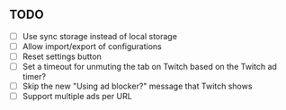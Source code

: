## TODO

- [ ] Use sync storage instead of local storage
- [ ] Allow import/export of configurations
- [ ] Reset settings button
- [ ] Set a timeout for unmuting the tab on Twitch based on the Twitch ad timer?
- [ ] Skip the new "Using ad blocker?" message that Twitch shows
- [ ] Support multiple ads per URL
